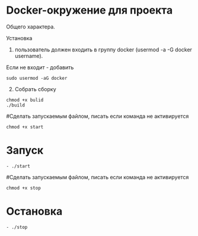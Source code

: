 Docker-окружение для проекта
=====================================
Общего характера.

 Установка

1. пользователь должен входить в группу docker (usermod -a -G docker username).

Если не входит - добавить

```
sudo usermod -aG docker
```

2. Собрать сборку

```
chmod +x bulid
./build
```

#Сделать запускаемым файлом, писать если команда не активируется

```
chmod +x start
```
# Запуск
```
- ./start
```

#Сделать запускаемым файлом, писать если команда не активируется

```
chmod +x stop 
```
# Остановка
```
- ./stop
```


